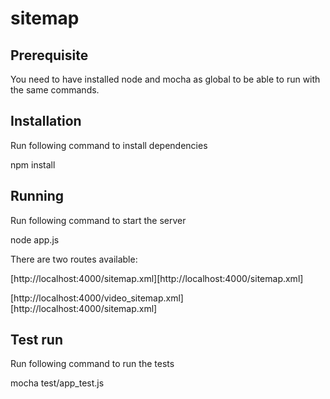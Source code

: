 # sitemap

## Prerequisite

You need to have installed node and mocha as global to be able to run with the same commands.

## Installation

Run following command to install dependencies

npm install

## Running

Run following command to start the server

node app.js

There are two routes available:

[http://localhost:4000/sitemap.xml][http://localhost:4000/sitemap.xml]

[http://localhost:4000/video_sitemap.xml][http://localhost:4000/sitemap.xml]

## Test run

Run following command to run the tests

mocha test/app_test.js
